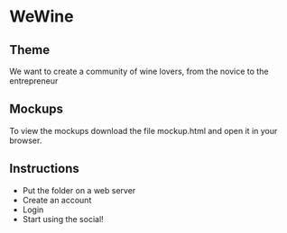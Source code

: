 # WeWine

## Theme
We want to create a community of wine lovers, from the novice to the entrepreneur

## Mockups
To view the mockups download the file mockup.html and open it in your browser.

## Instructions
- Put the folder on a web server
- Create an account
- Login
- Start using the social!
